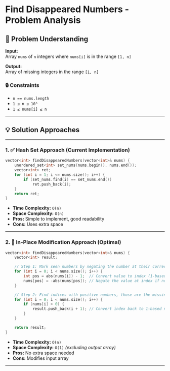 # Find Disappeared Numbers - Problem Analysis

## 🧠 Problem Understanding

**Input:**  
Array `nums` of `n` integers where `nums[i]` is in the range `[1, n]`

**Output:**  
Array of missing integers in the range `[1, n]`

### 🔒 Constraints

- `n == nums.length`
- `1 ≤ n ≤ 10⁵`
- `1 ≤ nums[i] ≤ n`

---

## 💡 Solution Approaches

---

### 1. ✅ Hash Set Approach (Current Implementation)

```cpp
vector<int> findDisappearedNumbers(vector<int>& nums) {
    unordered_set<int> set_nums(nums.begin(), nums.end());
    vector<int> ret;
    for (int i = 1; i <= nums.size(); i++) {
        if (set_nums.find(i) == set_nums.end())
            ret.push_back(i);
    }
    return ret;
}
```

- **Time Complexity:** `O(n)`
- **Space Complexity:** `O(n)`
- **Pros:** Simple to implement, good readability
- **Cons:** Uses extra space

---

### 2. 🚀 In-Place Modification Approach (Optimal)

```cpp
vector<int> findDisappearedNumbers(vector<int>& nums) {
    vector<int> result;

    // Step 1: Mark seen numbers by negating the number at their corresponding index
    for (int i = 0; i < nums.size(); i++) {
        int pos = abs(nums[i]) - 1;  // Convert value to index (1-based to 0-based)
        nums[pos] = -abs(nums[pos]); // Negate the value at index if not already negative
    }

    // Step 2: Find indices with positive numbers, those are the missing numbers
    for (int i = 0; i < nums.size(); i++) {
        if (nums[i] > 0) {
            result.push_back(i + 1); // Convert index back to 1-based number
        }
    }

    return result;
}
```

- **Time Complexity:** `O(n)`
- **Space Complexity:** `O(1)` *(excluding output array)*
- **Pros:** No extra space needed
- **Cons:** Modifies input array

---
